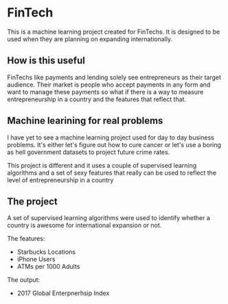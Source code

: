 
# FinTech

This is a machine learning project created for FinTechs. It is designed to be used when they are planning on expanding internationally.

## How is this useful

FinTechs like payments and lending solely see entrepreneurs as their target audience. Their market is people who accept payments in any form and want to manage these payments so what if there is a way to measure entrepreneurship in a country and the features that reflect that.

## Machine learining for real problems

I have yet to see a machine learning project used for day to day business problems. It's either let's figure out how to cure cancer or let's use a boring as hell government datasets to project future crime rates.

This project is different and it uses a couple of supervised learning algorithms and a set of sexy features that really can be used to reflect the level of entrepreneurship in a country 

## The project

A set of supervised learning algorithms were used to identify whether a country is awesome for international expansion or not.

The features:
- Starbucks Locations
- iPhone Users 
- ATMs per 1000 Adults

The output:
- 2017 Global Enterpnerhsip Index

